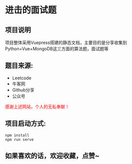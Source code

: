 # 进击的面试题

## 项目说明

项目整体采用Vuepress搭建的静态文档，主要目的是分享收集到Python+Vue+MongoDB这三方面的算法题，面试题等

## 题目来源:
* Leetcode
* 牛客网
* Github分享
* 公众号
  
<p style="color:red;font-size:14px">感谢上述网站，个人的无私奉献！</p>


## 项目启动方式:

```
npm install
npm run serve
```

## 如果喜欢的话，欢迎收藏，点赞~


